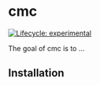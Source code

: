 
<!-- README.md is generated from README.Rmd. Please edit that file -->
cmc
===

<!-- badges: start -->
[![Lifecycle: experimental](https://img.shields.io/badge/lifecycle-experimental-orange.svg)](https://www.tidyverse.org/lifecycle/#experimental) <!-- badges: end -->

The goal of cmc is to ...

Installation
------------

